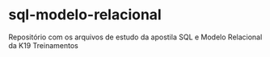 # sql-modelo-relacional

Repositório com os arquivos de estudo da apostila SQL e Modelo Relacional da K19 Treinamentos
